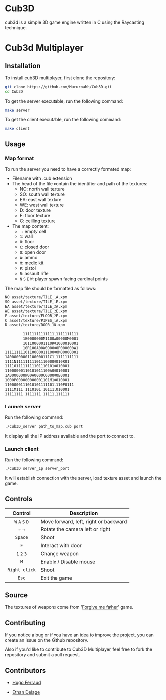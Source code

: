 # Cub3D
cub3d is a simple 3D game engine written in C using the Raycasting technique.
# Cub3d Multiplayer
## Installation
To install cub3D multiplayer, first clone the repository:
```bash
git clone https://github.com/Mururoahh/Cub3D.git
cd Cub3D
```
To get the server executable, run the following command:
```bash
make server
```
To get the client executable, run the following command:
```bash
make client
```
## Usage
### Map format
To run the server you need to have a correctly formated map:
* Filename with .cub extension
* The head of the file contain the identifier and path of the textures:
  * NO: north wall texture
  * SO: south wall texture
  * EA: east wall texture
  * WE: west wall texture
  * D: door texture
  * F: floor texture
  * C: ceilling texture
* The map content:
  * ` `: empty cell
  * `1`: wall
  * `0`: floor
  * `C`: closed door
  * `O`: open door
  * `A`: ammo
  * `M`: medic kit
  * `P`: pistol
  * `R`: assault rifle
  * `N` `S` `E` `W`: player spawn facing cardinal points

The map file should be formatted as follows:
```bash
NO asset/texture/TILE_1A.xpm
SO asset/texture/TILE_1E.xpm
EA asset/texture/TILE_2A.xpm
WE asset/texture/TILE_2E.xpm
F asset/texture/FLOOR_2E.xpm
C asset/texture/PIPES_1A.xpm
D asset/texture/DOOR_1B.xpm

        1111111111111111111111111
        1E0000000M1100A00000M0001
        1011000001110R01000010001
        10R100A00W0O0000P000000W1
111111111011000001110000M00000001
1A000000001100000111C111111111111
1111N111111111011100000010R01
11110111111111011101010010001
11000000110101011100A00010001
1A0000000W00A0000C000000E0001
1000P000000000001101M10010001
11000001110101011111011110P0111
1111M111 1110101 101111010001
11111111 1111111 111111111111
```
### Launch server
Run the following command:
```bash
./cub3D_server path_to_map.cub port
```
It display all the IP address available and the port to connect to.
### Launch client
Run the following command:
```bash
./cub3D server_ip server_port
```
It will establish connection with the server, load texture asset and launch the game.
## Controls
|Control             |Description                            |
|:------------------:|---------------------------------------|
| `W` `A` `S` `D`    | Move forward, left, right or backward |
| `←` `→`            | Rotate the camera left or right       |
| `Space`            | Shoot                                 |
| `F`                | Interact with door                    |
| `1` `2` `3`        | Change weapon                         |
| `M`                | Enable / Disable mouse                |
| `Right click`      | Shoot                                 |
| `Esc`              | Exit the game                         |
## Source
The textures of weapons come from '[Forgive me father](https://bytebarrel.com/forgive-me-father)' game.
## Contributing
If you notice a bug or if you have an idea to improve the project, you can create an issue on the Github repository.

Also if you'd like to contribute to Cub3D Multiplayer, feel free to fork the repository and submit a pull request.
## Contributors
* [Hugo Ferraud](https://github.com/hferraud)

* [Ethan Delage](https://github.com/EthanDelage)
